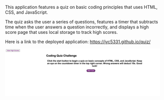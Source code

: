 This application features a quiz on basic coding principles that uses HTML, CSS, and JavaScript.

The quiz asks the user a series of questions, features a timer that subtracts time when the user answers a question incorrectly, and displays a high score page that uses local storage to track high scores. 

Here is a link to the deployed application:  https://jyc5331.github.io/quiz/ 

![quiz](assets/quiz.png)

